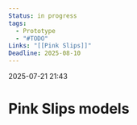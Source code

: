 ```yaml
---
Status: in progress
tags:
  - Prototype
  - "#TODO"
Links: "[[Pink Slips]]"
Deadline: 2025-08-10
---
```

2025-07-21 21:43
# Pink Slips models

